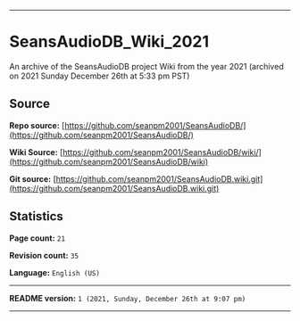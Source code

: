 
***

# SeansAudioDB_Wiki_2021
An archive of the SeansAudioDB project Wiki from the year 2021 (archived on 2021 Sunday December 26th at 5:33 pm PST) 

## Source

**Repo source:** [https://github.com/seanpm2001/SeansAudioDB/](https://github.com/seanpm2001/SeansAudioDB/)

**Wiki Source:** [https://github.com/seanpm2001/SeansAudioDB/wiki/](https://github.com/seanpm2001/SeansAudioDB/wiki)

**Git source:** [https://github.com/seanpm2001/SeansAudioDB.wiki.git](https://github.com/seanpm2001/SeansAudioDB.wiki.git)

## Statistics

**Page count:** `21`

**Revision count:** `35`

**Language:** `English (US)`

***

**README version:** `1 (2021, Sunday, December 26th at 9:07 pm)`

***
